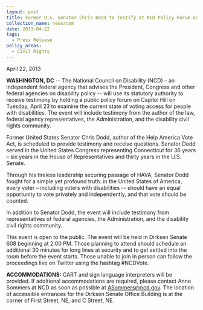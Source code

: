 ```yaml
---
layout: post
title: Former U.S. Senator Chris Dodd to Testify at NCD Policy Forum on Voting Access
collection_name: newsroom
date: 2013-04-22
tags:
  - Press Release
policy_areas:
  - Civil Rights
---
```


April 22, 2013

**WASHINGTON, DC** -- The National Council on Disability (NCD) – an independent federal agency that advises the President, Congress and other federal agencies on disability policy -- will use its statutory authority to receive testimony by holding a public policy forum on Capitol Hill on Tuesday, April 23 to examine the current state of voting access for people with disabilities. The event will include testimony from the author of the law, federal agency representatives, the Administration, and the disability civil rights community.

Former United States Senator Chris Dodd, author of the Help America Vote Act, is scheduled to provide testimony and receive questions. Senator Dodd served in the United States Congress representing Connecticut for 36 years – six years in the House of Representatives and thirty years in the U.S. Senate.

Through his tireless leadership securing passage of HAVA, Senator Dodd fought for a simple yet profound truth: in the United States of America, every voter – including voters with disabilities -- should have an equal opportunity to vote privately and independently, and that vote should be counted.

In addition to Senator Dodd, the event will include testimony from representatives of federal agencies, the Administration, and the disability civil rights community.

This event is open to the public. The event will be held in Dirksen Senate 608 beginning at 2:00 PM. Those planning to attend should schedule an additional 30 minutes for long lines at security and to get settled into the room before the event starts. Those unable to join in person can follow the proceedings live on Twitter using the hashtag #NCDVote.

**ACCOMMODATIONS:** CART and sign language interpreters will be provided. If additional accommodations are required, please contact Anne Sommers at NCD as soon as possible at [ASommers@ncd.gov](mailto:ASommers@ncd.gov). The location of accessible entrances for the Dirksen Senate Office Building is at the corner of First Street, NE, and C Street, NE.
